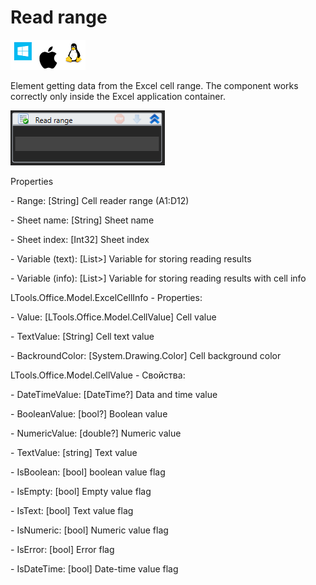 # Read range

![](<../../../.gitbook/assets/image (63).png>)

Element getting data from the Excel cell range. The component works correctly only inside the Excel application container.

![](<../../../.gitbook/assets/1 (69).png>)



Properties

&#x20;\- Range: \[String] Cell reader range (A1:D12)

&#x20;\- Sheet name: \[String] Sheet name

&#x20;\- Sheet index: \[Int32] Sheet index

&#x20;\- Variable (text): \[List>] Variable for storing reading results

&#x20;\- Variable (info): \[List>] Variable for storing reading results with cell info

LTools.Office.Model.ExcelCellInfo - Properties:

&#x20;\- Value: \[LTools.Office.Model.CellValue] Cell value

&#x20;\- TextValue: \[String] Cell text value

&#x20;\- BackroundColor: \[System.Drawing.Color] Cell background color

LTools.Office.Model.CellValue - Свойства:

\- DateTimeValue: \[DateTime?] Data and time value

&#x20;\- BooleanValue: \[bool?] Boolean value

&#x20;\- NumericValue: \[double?] Numeric value

&#x20;\- TextValue: \[string] Text value

&#x20;\- IsBoolean: \[bool]  boolean value‌ flag

&#x20;\- IsEmpty: \[bool] Empty value‌ flag

&#x20;\- IsText: \[bool] Text value‌ flag

&#x20;\- IsNumeric: \[bool] Numeric value flag

&#x20;\- IsError: \[bool] Error flag‌

&#x20;\- IsDateTime: \[bool] Date-time value flag
